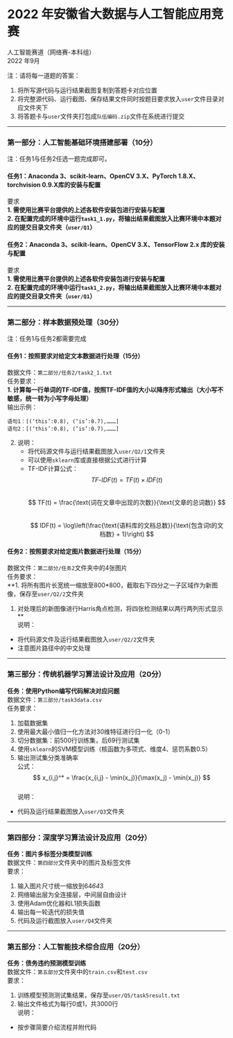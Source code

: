 
# 2022 年安徽省大数据与人工智能应用竞赛  
人工智能赛道（网络赛-本科组）  
2022 年9月  
 
注：请将每一道题的答案：  
1. 将所写源代码与运行结果截图复制到答题卡对应位置  
2. 将完整源代码、运行截图、保存结果文件同时按题目要求放入`user`文件目录对应文件夹下  
3. 将答题卡与`user`文件夹打包成`队伍编码.zip`文件在系统进行提交  
 
---
 
### 第一部分：人工智能基础环境搭建部署（10分）  
注：任务1与任务2任选一题完成即可。  
 
#### 任务1：Anaconda 3、scikit-learn、OpenCV 3.X、PyTorch 1.8.X、torchvision 0.9.X库的安装与配置  
要求  
**1. 需使用比赛平台提供的上述各软件安装包进行安装与配置  
2. 在配置完成的环境中运行`task1_1.py`，将输出结果截图放入比赛环境中本题对应的提交目录文件夹（`user/Q1`）**  
 
#### 任务2：Anaconda 3、scikit-learn、OpenCV 3.X、TensorFlow 2.x 库的安装与配置  
要求  
**1. 需使用比赛平台提供的上述各软件安装包进行安装与配置  
2. 在配置完成的环境中运行`task1_2.py`，将输出结果截图放入比赛环境中本题对应的提交目录文件夹（`user/Q1`）**  
 
---
 
### 第二部分：样本数据预处理（30分）  
注：任务1与任务2都需要完成  
 
#### 任务1：按照要求对给定文本数据进行处理（15分）  
数据文件：`第二部分/任务2/task2_1.txt`  
任务要求：  
**1. 计算每一行单词的TF-IDF值，按照TF-IDF值的大小以降序形式输出（大小写不敏感，统一转为小写字母处理）**  
   输出示例：  
   ```  
   语句1：[(‘this’:0.8), (‘is’:0.7),………]  
   语句2：[(‘this’:0.8), (‘is’:0.7),………]  
   ```  
2. 说明：  
   - 将代码源文件与运行结果截图放入`user/Q2/1`文件夹  
   - 可以使用`sklearn`库或直接根据公式进行计算  
   - TF-IDF计算公式：  
     $$  
     TF\text{-}IDF(t) = TF(t) \times IDF(t)  
     $$  
     $$  
     TF(t) = \frac{\text{词在文章中出现的次数}}{\text{文章的总词数}}  
     $$  
     $$  
     IDF(t) = \log\left(\frac{\text{语料库的文档总数}}{\text{包含词t的文档数} + 1}\right)  
     $$  
 
#### 任务2：按照要求对给定图片数据进行处理（15分）  
数据文件：`第二部分/任务2`文件夹中的4张图片  
任务要求：  
**1. 将所有图片长宽统一缩放至800*800，截取右下四分之一子区域作为新图像，保存至`user/Q2/2`文件夹  
1. 对处理后的新图像进行Harris角点检测，将四张检测结果以两行两列形式显示**  
说明：  
- 将代码源文件及运行结果截图放入`user/Q2/2`文件夹  
- 注意图片路径中的中文处理  
 
---
 
### 第三部分：传统机器学习算法设计及应用（20分）  
**任务：使用Python编写代码解决对应问题**  
数据文件：`第三部分/task3data.csv`  
任务要求：  
1. 加载数据集  
2. 使用最大最小值归一化方法对30维特征进行归一化（0-1）  
3. 切分数据集：前500行训练集，后69行测试集  
4. 使用`sklearn`的SVM模型训练（核函数为多项式、维度4、惩罚系数0.5）  
5. 输出测试集分类准确率  
公式：  
$$  
x_{i,j}^* = \frac{x_{i,j} - \min(x_j)}{\max(x_j) - \min(x_j)}  
$$  
说明：  
- 代码及运行结果截图放入`user/Q3`文件夹  
 
---
 
### 第四部分：深度学习算法设计及应用（20分）  
**任务：图片多标签分类模型训练**  
数据文件：`第四部分`文件夹中的图片及标签文件  
要求：  
1. 输入图片尺寸统一缩放到64*64*3  
2. 网络输出层为全连接层，中间层自由设计  
3. 使用Adam优化器和L1损失函数  
4. 输出每一轮迭代的损失值  
5. 代码及运行截图放入`user/Q4`文件夹  
 
---
 
### 第五部分：人工智能技术综合应用（20分）  
**任务：债务违约预测模型训练**  
数据文件：`第五部分`文件夹中的`train.csv`和`test.csv`  
要求：  
1. 训练模型预测测试集结果，保存至`user/Q5/task5result.txt`  
2. 输出文件格式为每行0或1，共3000行  
说明：  
- 按步骤简要介绍流程并附代码  
```